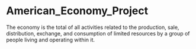 # American_Economy_Project
The economy is the total of all activities related to the production, sale, distribution, exchange, and consumption of limited resources by a group of people living and operating within it. 
